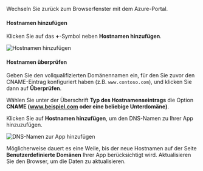 Wechseln Sie zurück zum Browserfenster mit dem Azure-Portal.

#### <a name="add-hostname"></a>Hostnamen hinzufügen

Klicken Sie auf das **+**-Symbol neben **Hostnamen hinzufügen**.

![Hostnamen hinzufügen](./media/app-service-web-tutorial-custom-domain/add-host-name-cname.png)

#### <a name="validate-hostname"></a>Hostnamen überprüfen

Geben Sie den vollqualifizierten Domänennamen ein, für den Sie zuvor den CNAME-Eintrag konfiguriert haben (z.B. `www.contoso.com`), und klicken Sie dann auf **Überprüfen**.

Wählen Sie unter der Überschrift **Typ des Hostnamenseintrags** die Option **CNAME (www.beispiel.com oder eine beliebige Unterdomäne)**.

Klicken Sie auf **Hostnamen hinzufügen**, um den DNS-Namen zu Ihrer App hinzuzufügen.

![DNS-Namen zur App hinzufügen](./media/app-service-web-tutorial-custom-domain/validate-domain-name-cname.png)

Möglicherweise dauert es eine Weile, bis der neue Hostnamen auf der Seite **Benutzerdefinierte Domänen** Ihrer App berücksichtigt wird. Aktualisieren Sie den Browser, um die Daten zu aktualisieren.